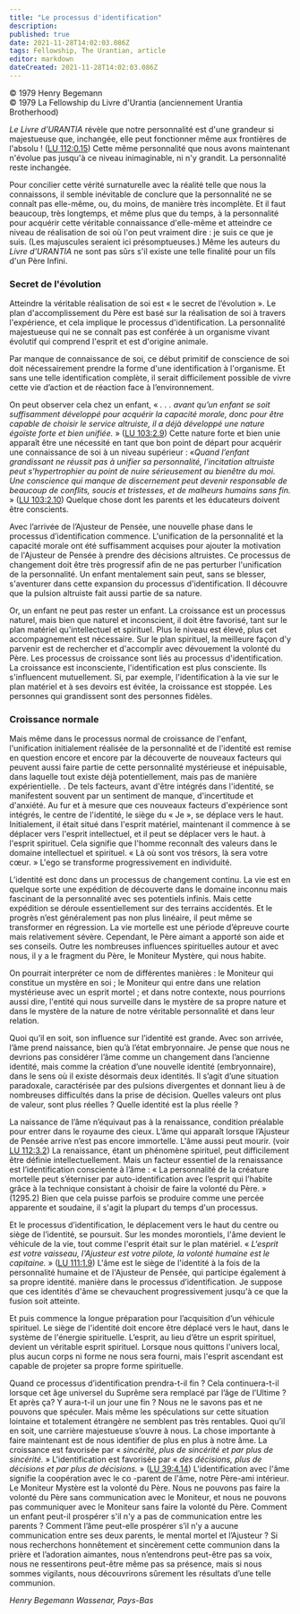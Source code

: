 ```yaml
---
title: "Le processus d'identification"
description: 
published: true
date: 2021-11-28T14:02:03.086Z
tags: Fellowship, The Urantian, article
editor: markdown
dateCreated: 2021-11-28T14:02:03.086Z
---
```


<p class="v-card v-sheet theme--light grey lighten-3 px-2">© 1979 Henry Begemann<br>© 1979 La Fellowship du Livre d'Urantia (anciennement Urantia Brotherhood)</p>


_Le Livre d'URANTIA_ révèle que notre personnalité est d'une grandeur si majestueuse que, inchangée, elle peut fonctionner même aux frontières de l'absolu ! ([LU 112:0.15](/fr/The_Urantia_Book/112#p0_15)) Cette même personnalité que nous avons maintenant n'évolue pas jusqu'à ce niveau inimaginable, ni n'y grandit. La personnalité reste inchangée.

Pour concilier cette vérité surnaturelle avec la réalité telle que nous la connaissons, il semble inévitable de conclure que la personnalité ne se connaît pas elle-même, ou, du moins, de manière très incomplète. Et il faut beaucoup, très longtemps, et même plus que du temps, à la personnalité pour acquérir cette véritable connaissance d'elle-même et atteindre ce niveau de réalisation de soi où l'on peut vraiment dire : je suis ce que je suis. (Les majuscules seraient ici présomptueuses.) Même les auteurs du _Livre d'URANTIA_ ne sont pas sûrs s'il existe une telle finalité pour un fils d'un Père Infini.

### Secret de l'évolution

Atteindre la véritable réalisation de soi est « le secret de l’évolution ». Le plan d'accomplissement du Père est basé sur la réalisation de soi à travers l'expérience, et cela implique le processus d'identification. La personnalité majestueuse qui ne se connaît pas est conférée à un organisme vivant évolutif qui comprend l'esprit et est d'origine animale.

Par manque de connaissance de soi, ce début primitif de conscience de soi doit nécessairement prendre la forme d'une identification à l'organisme. Et sans une telle identification complète, il serait difficilement possible de vivre cette vie d’action et de réaction face à l’environnement.

On peut observer cela chez un enfant, « _. . .  avant qu’un enfant se soit suffisamment développé pour acquérir la capacité morale, donc pour être capable de choisir le service altruiste, il a déjà développé une nature égoïste forte et bien unifiée._ » ([LU 103:2.9](/fr/The_Urantia_Book/103#p2_9)) Cette nature forte et bien unie apparaît être une nécessité en tant que bon point de départ pour acquérir une connaissance de soi à un niveau supérieur : «_Quand l’enfant grandissant ne réussit pas à unifier sa personnalité, l’incitation altruiste peut s’hypertrophier au point de nuire sérieusement au bienêtre du moi. Une conscience qui manque de discernement peut devenir responsable de beaucoup de conflits, soucis et tristesses, et de malheurs humains sans fin._ » ([LU 103:2.10](/fr/The_Urantia_Book/103#p2_10)) Quelque chose dont les parents et les éducateurs doivent être conscients.

Avec l’arrivée de l’Ajusteur de Pensée, une nouvelle phase dans le processus d’identification commence. L'unification de la personnalité et la capacité morale ont été suffisamment acquises pour ajouter la motivation de l'Ajusteur de Pensée à prendre des décisions altruistes. Ce processus de changement doit être très progressif afin de ne pas perturber l'unification de la personnalité. Un enfant mentalement sain peut, sans se blesser, s'aventurer dans cette expansion du processus d'identification. Il découvre que la pulsion altruiste fait aussi partie de sa nature.

Or, un enfant ne peut pas rester un enfant. La croissance est un processus naturel, mais bien que naturel et inconscient, il doit être favorisé, tant sur le plan matériel qu'intellectuel et spirituel. Plus le niveau est élevé, plus cet accompagnement est nécessaire. Sur le plan spirituel, la meilleure façon d'y parvenir est de rechercher et d'accomplir avec dévouement la volonté du Père. Les processus de croissance sont liés au processus d'identification. La croissance est inconsciente, l'identification est plus consciente. Ils s'influencent mutuellement. Si, par exemple, l'identification à la vie sur le plan matériel et à ses devoirs est évitée, la croissance est stoppée. Les personnes qui grandissent sont des personnes fidèles.

### Croissance normale

Mais même dans le processus normal de croissance de l'enfant, l'unification initialement réalisée de la personnalité et de l'identité est remise en question encore et encore par la découverte de nouveaux facteurs qui peuvent aussi faire partie de cette personnalité mystérieuse et inépuisable, dans laquelle tout existe déjà potentiellement, mais pas de manière expérientielle. . De tels facteurs, avant d'être intégrés dans l'identité, se manifestent souvent par un sentiment de manque, d'incertitude et d'anxiété. Au fur et à mesure que ces nouveaux facteurs d'expérience sont intégrés, le centre de l'identité, le siège du « Je », se déplace vers le haut. Initialement, il était situé dans l'esprit matériel, maintenant il commence à se déplacer vers l'esprit intellectuel, et il peut se déplacer vers le haut. à l'esprit spirituel. Cela signifie que l'homme reconnaît des valeurs dans le domaine intellectuel et spirituel. « Là où sont vos trésors, là sera votre cœur. » L'ego se transforme progressivement en individuité.

L’identité est donc dans un processus de changement continu. La vie est en quelque sorte une expédition de découverte dans le domaine inconnu mais fascinant de la personnalité avec ses potentiels infinis. Mais cette expédition se déroule essentiellement sur des terrains accidentés. Et le progrès n’est généralement pas non plus linéaire, il peut même se transformer en régression. La vie mortelle est une période d’épreuve courte mais relativement sévère. Cependant, le Père aimant a apporté son aide et ses conseils. Outre les nombreuses influences spirituelles autour et avec nous, il y a le fragment du Père, le Moniteur Mystère, qui nous habite.

On pourrait interpréter ce nom de différentes manières : le Moniteur qui constitue un mystère en soi ; le Moniteur qui entre dans une relation mystérieuse avec un esprit mortel ; et dans notre contexte, nous pourrions aussi dire, l'entité qui nous surveille dans le mystère de sa propre nature et dans le mystère de la nature de notre véritable personnalité et dans leur relation.

Quoi qu’il en soit, son influence sur l’identité est grande. Avec son arrivée, l’âme prend naissance, bien qu’à l’état embryonnaire. Je pense que nous ne devrions pas considérer l’âme comme un changement dans l’ancienne identité, mais comme la création d’une nouvelle identité (embryonnaire), dans le sens où il existe désormais deux identités. Il s’agit d’une situation paradoxale, caractérisée par des pulsions divergentes et donnant lieu à de nombreuses difficultés dans la prise de décision. Quelles valeurs ont plus de valeur, sont plus réelles ? Quelle identité est la plus réelle ?

La naissance de l’âme n’équivaut pas à la renaissance, condition préalable pour entrer dans le royaume des cieux. L’âme qui apparaît lorsque l’Ajusteur de Pensée arrive n’est pas encore immortelle. L'âme aussi peut mourir. (voir [LU 112:3.2](/fr/The_Urantia_Book/112#p3_2)) La renaissance, étant un phénomène spirituel, peut difficilement être définie intellectuellement. Mais un facteur essentiel de la renaissance est l’identification consciente à l’âme : « La personnalité de la créature mortelle peut s’éterniser par auto-identification avec l’esprit qui l’habite grâce à la technique consistant à choisir de faire la volonté du Père. » (1295.2) Bien que cela puisse parfois se produire comme une percée apparente et soudaine, il s'agit la plupart du temps d'un processus.

Et le processus d’identification, le déplacement vers le haut du centre ou siège de l’identité, se poursuit. Sur les mondes morontiels, l'âme devient le véhicule de la vie, tout comme l'esprit était sur le plan matériel. « _L'esprit est votre vaisseau, l'Ajusteur est votre pilote, la volonté humaine est le capitaine._ » ([LU 111:1.9](/fr/The_Urantia_Book/111#p1_9)) L'âme est le siège de l'identité à la fois de la personnalité humaine et de l'Ajusteur de Pensée, qui participe également à sa propre identité. manière dans le processus d’identification. Je suppose que ces identités d'âme se chevauchent progressivement jusqu'à ce que la fusion soit atteinte.

Et puis commence la longue préparation pour l’acquisition d’un véhicule spirituel. Le siège de l'identité doit encore être déplacé vers le haut, dans le système de l'énergie spirituelle. L’esprit, au lieu d’être un esprit spirituel, devient un véritable esprit spirituel. Lorsque nous quittons l'univers local, plus aucun corps ni forme ne nous sera fourni, mais l'esprit ascendant est capable de projeter sa propre forme spirituelle.

Quand ce processus d’identification prendra-t-il fin ? Cela continuera-t-il lorsque cet âge universel du Suprême sera remplacé par l’âge de l’Ultime ? Et après ça? Y aura-t-il un jour une fin ? Nous ne le savons pas et ne pouvons que spéculer. Mais même les spéculations sur cette situation lointaine et totalement étrangère ne semblent pas très rentables. Quoi qu’il en soit, une carrière majestueuse s’ouvre à nous. La chose importante à faire maintenant est de nous identifier de plus en plus à notre âme. La croissance est favorisée par « _sincérité, plus de sincérité et par plus de sincérité._ » L'identification est favorisée par « _des décisions, plus de décisions et par plus de décisions._ » ([LU 39:4.14](/fr/The_Urantia_Book/39#p4_14)) L'identification avec l'âme signifie la coopération avec le co -parent de l'âme, notre Père-ami intérieur. Le Moniteur Mystère est la volonté du Père. Nous ne pouvons pas faire la volonté du Père sans communication avec le Moniteur, et nous ne pouvons pas communiquer avec le Moniteur sans faire la volonté du Père. Comment un enfant peut-il prospérer s'il n'y a pas de communication entre les parents ? Comment l’âme peut-elle prospérer s’il n’y a aucune communication entre ses deux parents, le mental mortel et l’Ajusteur ? Si nous recherchons honnêtement et sincèrement cette communion dans la prière et l’adoration aimantes, nous n’entendrons peut-être pas sa voix, nous ne ressentirons peut-être même pas sa présence, mais si nous sommes vigilants, nous découvrirons sûrement les résultats d’une telle communion.

_Henry Begemann_
_Wassenar, Pays-Bas_

